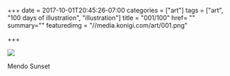 +++
date = 2017-10-01T20:45:26-07:00
categories = ["art"]
tags = ["art", "100 days of illustration", "illustration"]
title = "001/100"
href= ""
summary=""
featuredimg = "//media.konigi.com/art/001.png"

+++

<img src="//media.konigi.com/art/001.png" />

Mendo Sunset
